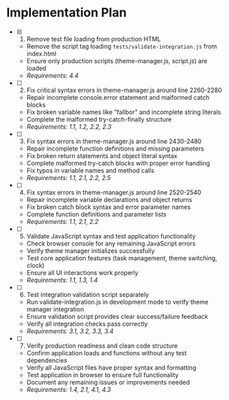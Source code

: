# Implementation Plan

- [x] 1. Remove test file loading from production HTML

  - Remove the script tag loading `tests/validate-integration.js` from index.html
  - Ensure only production scripts (theme-manager.js, script.js) are loaded
  - _Requirements: 4.4_

- [ ] 2. Fix critical syntax errors in theme-manager.js around line 2260-2280

  - Repair incomplete console.error statement and malformed catch blocks
  - Fix broken variable names like "fallbor" and incomplete string literals
  - Complete the malformed try-catch-finally structure
  - _Requirements: 1.1, 1.2, 2.2, 2.3_

- [ ] 3. Fix syntax errors in theme-manager.js around line 2430-2480

  - Repair incomplete function definitions and missing parameters
  - Fix broken return statements and object literal syntax
  - Complete malformed try-catch blocks with proper error handling
  - Fix typos in variable names and method calls
  - _Requirements: 1.1, 2.1, 2.2, 2.5_

- [ ] 4. Fix syntax errors in theme-manager.js around line 2520-2540

  - Repair incomplete variable declarations and object returns
  - Fix broken catch block syntax and error parameter names
  - Complete function definitions and parameter lists
  - _Requirements: 1.1, 2.1, 2.2_

- [ ] 5. Validate JavaScript syntax and test application functionality

  - Check browser console for any remaining JavaScript errors
  - Verify theme manager initializes successfully
  - Test core application features (task management, theme switching, clock)
  - Ensure all UI interactions work properly
  - _Requirements: 1.1, 1.3, 1.4_

- [ ] 6. Test integration validation script separately

  - Run validate-integration.js in development mode to verify theme manager integration
  - Ensure validation script provides clear success/failure feedback
  - Verify all integration checks pass correctly
  - _Requirements: 3.1, 3.2, 3.3, 3.4_

- [ ] 7. Verify production readiness and clean code structure
  - Confirm application loads and functions without any test dependencies
  - Verify all JavaScript files have proper syntax and formatting
  - Test application in browser to ensure full functionality
  - Document any remaining issues or improvements needed
  - _Requirements: 1.4, 2.1, 4.1, 4.3_
